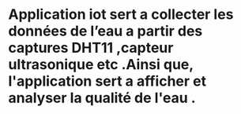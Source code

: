 # Application iot sert a collecter les données de l’eau a partir des captures DHT11 ,capteur ultrasonique etc .Ainsi que, l'application sert a  afficher et analyser la qualité de l'eau .
